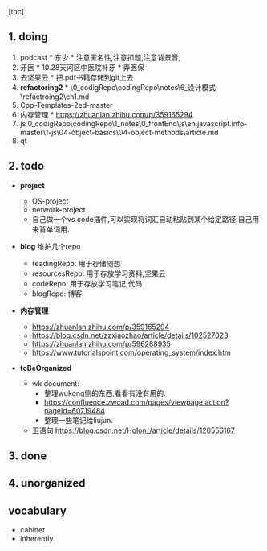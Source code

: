 [toc]
## 1. doing
  1. podcast
    * 东少
    * 注意匿名性,注意扣题,注意背景音,
  2. 牙医
    * 10.28天河区中医院补牙
    * 弄医保
  3. 去坚果云
    * 把.pdf书籍存储到git上去
  3. **refactoring2** 
    * \0_codigRepo\codingRepo\notes\6_设计模式\refactroing2\ch1.md
  4. Cpp-Templates-2ed-master
  5. 内存管理
    * https://zhuanlan.zhihu.com/p/359165294
  6. js
    0_codigRepo\codingRepo\1_notes\0_frontEnd\js\en.javascript.info-master\1-js\04-object-basics\04-object-methods\article.md
  7. qt

##  2. todo
  * **project**
    * OS-project
    * network-project
    * 自己做一个vs code插件,可以实现将词汇自动粘贴到某个给定路径,自己用来背单词用.

  * **blog**
      维护几个repo
      * readingRepo: 用于存储随想
      * resourcesRepo: 用于存放学习资料,坚果云
      * codeRepo: 用于存放学习笔记,代码
      * blogRepo: 博客

  * **内存管理**
    * https://zhuanlan.zhihu.com/p/359165294
    * https://blog.csdn.net/zzxiaozhao/article/details/102527023
    * https://zhuanlan.zhihu.com/p/596288935
    * https://www.tutorialspoint.com/operating_system/index.htm

  * **toBeOrganized**
    * wk document:
      * 整理wukong侧的东西,看看有没有用的. 
      * https://confluence.zwcad.com/pages/viewpage.action?pageId=60719484
      * 整理一些笔记给liujun.
    * 卫语句
        https://blog.csdn.net/Holon_/article/details/120556167

## 3. done

## 4. unorganized


## vocabulary
  * cabinet
  * inherently

